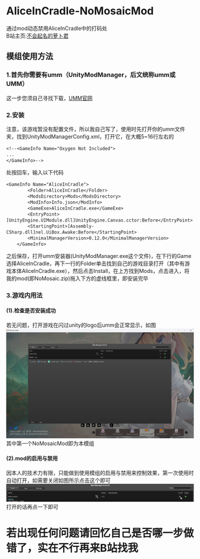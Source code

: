 # AliceInCradle-NoMosaicMod
通过mod动态禁用AliceInCradle中的打码处  
B站主页:[不会起名的萝卜君](https://space.bilibili.com/1732976071?spm_id_from=333.1007.0.0)
## 模组使用方法
### 1.首先你需要有umm（UnityModManager，后文统称umm或UMM）
这一步您须自己寻找下载，[UMM官网](https://www.nexusmods.com/site/mods/21)
### 2.安装
注意，该游戏暂没有配置文件，所以我自己写了，使用时先打开你的umm文件夹，找到UnityModManagerConfig.xml，打开它，在大概5~16行左右的	
~~~
<!--<GameInfo Name="Oxygen Not Included">
...
</GameInfo>-->
~~~
处按回车，输入以下代码
~~~
<GameInfo Name="AliceInCradle">
		<Folder>AliceInCradle</Folder>
		<ModsDirectory>Mods</ModsDirectory>
		<ModInfo>Info.json</ModInfo>
		<GameExe>AliceInCradle.exe</GameExe>
		<EntryPoint>[UnityEngine.UIModule.dll]UnityEngine.Canvas.cctor:Before</EntryPoint>
		<StartingPoint>[Assembly-CSharp.dll]nel.UiBox.Awake:Before</StartingPoint>
		<MinimalManagerVersion>0.12.0</MinimalManagerVersion>
	</GameInfo>
~~~
之后保存，打开umm安装器(UnityModManager.exe这个文件)，在下行的Game选择AliceInCradle，再下一行的Folder单击找到自己的游戏目录打开（其中有游戏本体AliceInCradle.exe），然后点击Install，在上方找到Mods，点击进入，将我的mod(即NoMosaic.zip)拖入下方的虚线框里，即安装完毕
### 3.游戏内用法
#### (1).检查是否安装成功
若无问题，打开游戏在闪过unity的logo后umm会正常显示，如图
![图1](https://github.com/Harrot114514/AliceInCradle-NoMosaicMod/blob/main/images/1.png)
其中第一个NoMosaicMod即为本模组
#### (2).mod的启用与禁用
因本人的技术力有限，只能做到使用模组的启用与禁用来控制效果，第一次使用时自动打开，如需要关闭如图所示点击这个即可
![图2](https://github.com/Harrot114514/AliceInCradle-NoMosaicMod/blob/main/images/3.png)
打开的话再点一下即可
# 若出现任何问题请回忆自己是否哪一步做错了，实在不行再来B站找我
